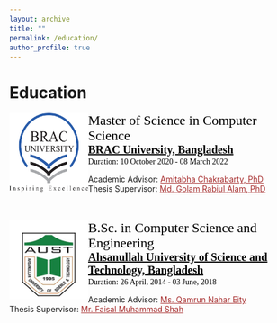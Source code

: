 ```yaml
---
layout: archive
title: ""
permalink: /education/
author_profile: true
---
```


# Education

<!-- M.Sc -->
<img src="/images/logoBRAC.png" style="float:left;width:140px;height:140px;"><span style="font-family:Georgia; color:black;"><span style="font-size:18pt">Master of Science in Computer Science</span><br/>
<span style="color:black; font-size:20px; font-family:Calisto MT"><b><a href="https://www.bracu.ac.bd/" target="_blank" style="color:black;">BRAC University, Bangladesh</a></b></span><br/>
Duration: 10 October 2020 - 08 March 2022<br/>
<!-- CGPA: <b> </b>/4.00 scale <br/> -->
Academic Advisor: <a style="color:brown;" href="https://www.bracu.ac.bd/about/people/amitabha-chakrabarty-phd">Amitabha Chakrabarty, PhD</a><br/>
Thesis Supervisor: <a style="color:brown;" href="https://www.bracu.ac.bd/about/people/md-golam-rabiul-alam-phd">Md. Golam Rabiul Alam, PhD</a><br/>
</span>
<br/>
<br/>
<!-- B.Sc -->
<img src="/images/LogoAust.png" style="float:left;width:140px;height:140px;"><span style="font-family:Georgia; color:black;"><span style="font-size:18pt">B.Sc. in Computer Science and Engineering</span><br/>
<span style="color:black; font-size:20px; font-family:Calisto MT"><b><a href="https://aust.edu" target="_blank" style="color:black;">Ahsanullah University of Science and Technology, Bangladesh</a></b></span><br/>
Duration: 26 April, 2014 - 03 June, 2018<br/>
<!-- CGPA: <b> </b>/4.00 scale <br/> -->
Academic Advisor: <a style="color:brown;" href="https://www.aust.edu/cse/faculty_member/ms_qamrun_nahar_eity">Ms. Qamrun Nahar Eity</a><br/>
Thesis Supervisor: <a style="color:brown;" href="https://aust.edu/cse/faculty_member/mr_faisal_muhammad_shah">Mr. Faisal Muhammad Shah</a><br/>
</span>

